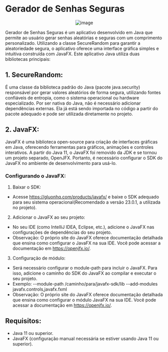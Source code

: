 # Gerador de Senhas Seguras
<p align="center">
  <img src="https://github.com/user-attachments/assets/174cd999-1f8f-4833-9a53-bfa837ceae64" alt="image" />
</p>

Gerador de Senhas Seguras é um aplicativo desenvolvido em Java que permite ao usuário gerar senhas aleatórias e seguras com um comprimento personalizado. Utilizando a classe SecureRandom para garantir a aleatoriedade segura, o aplicativo oferece uma interface gráfica simples e intuitiva construída com JavaFX. 
Este aplicativo Java utiliza duas bibliotecas principais:  
## 1. SecureRandom: 
É uma classe da biblioteca padrão do Java (pacote java.security) responsável por gerar valores aleatórios de forma segura, utilizando fontes confiáveis de entropia, como o sistema operacional ou hardware especializado. Por ser nativa do Java, não é necessário adicionar dependências externas. Ela já está sendo importada no código a partir do pacote adequado e pode ser utilizada diretamente no projeto.

## 2. JavaFX:
JavaFX é uma biblioteca open-source para criação de interfaces gráficas em Java, oferecendo ferramentas para gráficos, animações e controles interativos. A partir do Java 11, o JavaFX foi removido da JDK e se tornou um projeto separado, OpenJFX. Portanto, é necessário configurar o SDK do JavaFX no ambiente de desenvolvimento para usá-lo.

### Configurando o JavaFX:
1. Baixar o SDK:
- Acesse https://gluonhq.com/products/javafx/ e baixe o SDK adequado para seu sistema operacional(Recomendado a versão 23.0.1, a utilizada no projeto).
2. Adicionar o JavaFX ao seu projeto:
- No seu IDE (como IntelliJ IDEA, Eclipse, etc.), adicione o JavaFX nas configurações de dependências do seu projeto.
- Observação: O próprio site do JavaFX oferece documentação detalhada que ensina como configurar o JavaFX na sua IDE. Você pode acessar a documentação em https://openjfx.io/.
3. Configuração de módulo:
- Será necessário configurar o module-path para incluir o JavaFX. Para isso, adicione o caminho do SDK do JavaFX ao compilar e executar o seu projeto.
- Exemplo: --module-path /caminho/para/javafx-sdk/lib --add-modules javafx.controls,javafx.fxml
- Observação: O próprio site do JavaFX oferece documentação detalhada que ensina como configurar o módulo JavaFX na sua IDE. Você pode acessar a documentação em https://openjfx.io/.

## Requisitos:
- Java 11 ou superior.
- JavaFX (configuração manual necessária se estiver usando Java 11 ou superior).
  
